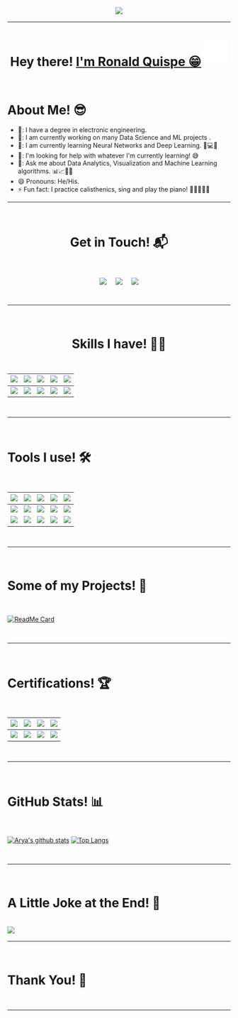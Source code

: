 <p align="center">
  <img src="https://github.com/RoniEnDatos/RonienDatos/blob/main/RonienDta.png" width="900"/>
</p>

<hr>
<h1 align="center">Hey there! <a href="https://github.com/Aryagm"> I'm Ronald Quispe 😁<a><img src="https://github.com/Kathryn-Jie/Kathryn-Jie/blob/main/wave.gif" width="60px"/></h1>
<Br>
<h1>About Me! 😎</h1>

- 🏫: I have a degree in electronic engineering.
- 🔭: I am currently working on many Data Science and ML projects .
- 🌱: I am currently learning Neural Networks and Deep Learning. 🧠💻🤖
- 🤔: I'm looking for help with whatever I'm currently learning! 😅
- 💬: Ask me about Data Analytics, Visualization and Machine Learning algorithms. 📊📈🤖🧠
- 😄 Pronouns: He/His.
- ⚡ Fun fact: I practice calisthenics, sing and play the piano! 🏋🏻‍♂️🎤🎹
  
<hr>
<Br>
<h1 align="center">Get in Touch! 📬</h1>
<Br>
<p align="center">
<a href="https://www.linkedin.com/in/ronaldquispe/" target="blank"><img align="center" src="https://img.shields.io/badge/Ronald%20Quispe-0077B5?style=for-the-badge&logo=linkedin&logoColor=white" /></a> &nbsp;&nbsp;&nbsp;  <a href="mailto:ronald.quispeoca@gmail.com" target="blank"><img align="center" src="https://img.shields.io/badge/ronald.quispeoca@gmail.com-D14836?style=for-the-badge&logo=gmail&logoColor=white" /></a>    &nbsp;&nbsp;&nbsp;       <a href="https://github.com/RoniEnDatos" target="blank"><img align="center" src="https://img.shields.io/badge/RonienDatos-100000?style=for-the-badge&logo=github&logoColor=white" /></a>
</p>
  
<Br>
<hr>
<Br>
<h1 align="center">Skills I have! 🤸‍♂</h1>
<Br>
  
|![](https://img.shields.io/badge/Machine%20Learning-brightgreen?style=for-the-badge)|![](https://img.shields.io/badge/ML-Supervized%20Learning-brightgreen?style=for-the-badge)|![](https://img.shields.io/badge/ML-Unsupervized%20Learning-brightgreen?style=for-the-badge)|![](https://img.shields.io/badge/Data%20Analytics-red?style=for-the-badge)|![](https://img.shields.io/badge/Dashboards-red?style=for-the-badge)|
|---|---|---|---|---|
|![](https://img.shields.io/badge/Data%20Science-blue?style=for-the-badge)|![](https://img.shields.io/badge/DS-Data%20Cleaning-blue?style=for-the-badge)|![](https://img.shields.io/badge/DS-Data%20Analysis-blue?style=for-the-badge)|![](https://img.shields.io/badge/DS-Data%20Visualization-blue?style=for-the-badge)|![](https://img.shields.io/badge/And%20More!-yellow?style=for-the-badge)|
  
  
<Br>
<hr>
<Br>
<h1>Tools I use! 🛠️</h1>
<Br>
 
|![](https://img.shields.io/badge/Python-FFD43B?style=for-the-badge&logo=python&logoColor=darkgreen)|![](https://img.shields.io/badge/TensorFlow-FF6F00?style=for-the-badge&logo=TensorFlow&logoColor=white)|![](https://img.shields.io/badge/scikit_learn-F7931E?style=for-the-badge&logo=scikit-learn&logoColor=white)|![](https://img.shields.io/badge/Keras-D00000?style=for-the-badge&logo=Keras&logoColor=white)|![](https://img.shields.io/badge/Jupyter-F37626.svg?&style=for-the-badge&logo=Jupyter&logoColor=white)|
|---|---|---|---|---|
|![](https://img.shields.io/badge/conda-342B029.svg?&style=for-the-badge&logo=anaconda&logoColor=white)|![](https://img.shields.io/badge/Pandas-2C2D72?style=for-the-badge&logo=pandas&logoColor=white)|![](https://img.shields.io/badge/Numpy-777BB4?style=for-the-badge&logo=numpy&logoColor=white)|![](https://img.shields.io/badge/Plotly-239120?style=for-the-badge&logo=plotly&logoColor=white)|![](https://img.shields.io/badge/And%20More!-yellow?style=for-the-badge)|
|![](https://img.shields.io/badge/Power%20BI-F2C811.svg?&style=for-the-badge&logo=Power%20BI&logoColor=black)|![](https://img.shields.io/badge/Java-007396.svg?&style=for-the-badge&logo=Java&logoColor=white)|![](https://img.shields.io/badge/Business%20Intelligence-0C3C61.svg?&style=for-the-badge&logo=powerbi&logoColor=F2C811)|![](https://img.shields.io/badge/SQL-336791.svg?&style=for-the-badge&logo=mysql&logoColor=white)|![](https://img.shields.io/badge/ERP%20%2F%20RPA-0C3C61.svg?&style=for-the-badge&logo=automattic&logoColor=white)|
  

<Br>
<hr>
<Br>
<h1>Some of my Projects! 🎨</h1>
<Br>
  

[![ReadMe Card](https://github-readme-stats.vercel.app/api/pin/?username=RoniEnDatos&repo=Automation_invoices)](https://github.com/RoniEnDatos/Automation_invoices)


<Br>
<hr>
<Br>
<h1>Certifications! 🏆</h1>
<Br>
  
|[![](https://img.shields.io/badge/Introduction%20to%20Python-red?style=for-the-badge)](https://github.com/RoniEnDatos/Certificados/raw/main/CISCO%20-%20AMENAZAS%20CIBERN%C3%89TICAS%20-%20RONALD%20QUISPE_page-0001.jpg)|[![](https://img.shields.io/badge/Intermediate%20Python-blue?style=for-the-badge)](https://raw.githubusercontent.com/Aryagm/Aryagm/main/Certificates/Intermediate%20Python-1.jpg)|[![](https://img.shields.io/badge/Machine%20Learning%20for%20Everyone-green?style=for-the-badge)](https://raw.githubusercontent.com/Aryagm/Aryagm/main/Certificates/Machine%20Learning%20for%20Everyone-1.jpg)|[![](https://img.shields.io/badge/Data%20Science%20Toolbox%20-I-orange?style=for-the-badge)](https://github.com/Aryagm/Aryagm/blob/main/Certificates/Data%20Science%20Toolbox%20-%20I-1.jpg)|
|---|---|---|---|
|[![](https://img.shields.io/badge/Data%20Science%20Toolbox%20-II-orange?style=for-the-badge)](https://github.com/Aryagm/Aryagm/blob/main/Certificates/Data%20Science%20Toolbox%20-%20II-1.jpg)|[![](https://img.shields.io/badge/Statistical%20Thinking%20in%20Python-purple?style=for-the-badge)](https://raw.githubusercontent.com/Aryagm/Aryagm/main/Certificates/Statistical%20Thinking%20in%20Python-1.jpg)|[![](https://img.shields.io/badge/Supervized%20Learning%20with%20Sklearn-red?style=for-the-badge)](https://raw.githubusercontent.com/Aryagm/Aryagm/main/Certificates/Supervized%20Learning%20with%20Scikit-Learn-1.jpg)|[![](https://img.shields.io/badge/More%20on%20the%20Way!-yellow?style=for-the-badge)](https://github.com/Aryagm)|
  
   

<Br>
<hr>
<Br>
<h1>GitHub Stats! 📊</h1>
<Br>
  
[![Arya's github stats](https://github-readme-stats.vercel.app/api?username=Aryagm&show_icons=true&theme=merko)](https://github.com/Aryagm/github-readme-stats) [![Top Langs](https://github-readme-stats.vercel.app/api/top-langs/?username=Aryagm&layout=compact&theme=merko)](https://github.com/Aryagm/github-readme-stats)

 
<Br>
<hr>
<Br>
<h1>A Little Joke at the End! 🤣</h1>
<Br>
  
<img src="https://ih1.redbubble.net/image.471887531.0381/raf,750x1000,075,t,000000:44f0b734a5.u4.jpg"/>
  
  
  
<Br>
<hr>
<Br>
<h1>Thank You! 🤵 </h1>
<Br>

------

